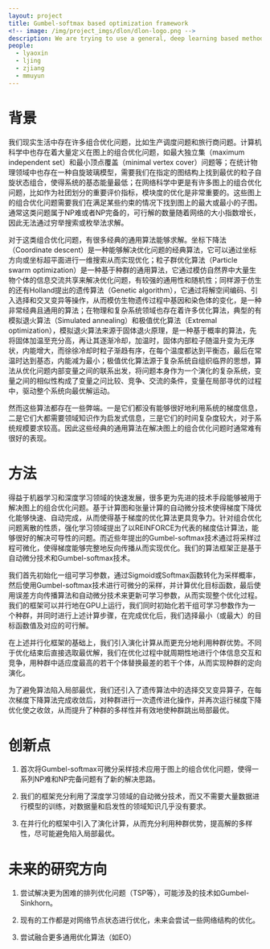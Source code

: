 ```yaml
---
layout: project
title: Gumbel-softmax based optimization framework
<!-- image: /img/project_imgs/dlon/dlon-logo.png -->
description: We are trying to use a general, deep learning based method to reconstruct network structure and dynamics simultaneously.
people:
  - lyaoxin
  - ljing
  - zjiang
  - mmuyun
---
```


# 背景
我们现实生活中存在许多组合优化问题，比如生产调度问题和旅行商问题。计算机科学中也存在着大量定义在图上的组合优化问题，如最大独立集（maximum independent set）和最小顶点覆盖（minimal vertex cover）问题等；在统计物理领域中也存在一种自旋玻璃模型，需要我们在指定的图结构上找到最优的粒子自旋状态组合，使得系统的基态能量最低；在网络科学中更是有许多图上的组合优化问题，比如作为社团划分的重要评价指标，模块度的优化是非常重要的。这些图上的组合优化问题需要我们在满足某些约束的情况下找到图上的最大或最小的子图。通常这类问题属于NP难或者NP完备的，可行解的数量随着网络的大小指数增长，因此无法通过穷举搜索或枚举法求解。


对于这类组合优化问题，有很多经典的通用算法能够求解。坐标下降法（Coordinate descent）是一种能够解决优化问题的经典算法，它可以通过坐标方向或坐标超平面进行一维搜索从而实现优化；粒子群优化算法（Particle swarm optimization）是一种基于种群的通用算法，它通过模仿自然界中大量生物个体的信息交流共享来解决优化问题，有较强的通用性和随机性；同样源于仿生的还有Holland提出的遗传算法（Genetic algorithm），它通过将解空间编码、引入选择和交叉变异等操作，从而模仿生物遗传过程中基因和染色体的变化，是一种非常经典且通用的算法；在物理和复杂系统领域也存在着许多优化算法，典型的有模拟退火算法（Simulated annealing）和极值优化算法（Extremal optimization），模拟退火算法来源于固体退火原理，是一种基于概率的算法，先将固体加温至充分高，再让其逐渐冷却，加温时，固体内部粒子随温升变为无序状，内能增大，而徐徐冷却时粒子渐趋有序，在每个温度都达到平衡态，最后在常温时达到基态，内能减为最小；极值优化算法源于复杂系统自组织临界的思想，算法从优化问题内部变量之间的联系出发，将问题本身作为一个演化的复杂系统，变量之间的相似性构成了变量之问比较、竞争、交流的条件，变量在局部寻优的过程中，驱动整个系统向最优解运动。


然而这些算法都存在一些弊端。一是它们都没有能够很好地利用系统的梯度信息，二是它们大都需要领域知识作为启发式信息，三是它们的时间复杂度较大，对于系统规模要求较高。因此这些经典的通用算法在解决图上的组合优化问题时通常难有很好的表现。

# 方法

得益于机器学习和深度学习领域的快速发展，很多更为先进的技术手段能够被用于解决图上的组合优化问题。基于计算图和张量计算的自动微分技术使得梯度下降优化能够快速、自动完成，从而使得基于梯度的优化算法更具竞争力。针对组合优化问题离散的性质，强化学习领域提出了以REINFORCE为代表的梯度估计算法，能够很好的解决可导性的问题。而近些年提出的Gumbel-softmax技术通过将采样过程可微化，使得梯度能够完整地反向传播从而实现优化。我们的算法框架正是基于自动微分技术和Gumbel-softmax技术。


我们首先初始化一组可学习参数，通过Sigmoid或Softmax函数转化为采样概率，然后使用Gumbel-softmax技术进行可微分的采样，并计算优化目标函数，最后使用误差方向传播算法和自动微分技术来更新可学习参数，从而实现整个优化过程。我们的框架可以并行地在GPU上运行，我们同时初始化若干组可学习参数作为一个种群，并同时进行上述计算步骤，在完成优化后，我们选择最小（或最大）的目标函数值及对应的可行解。


在上述并行化框架的基础上，我们引入演化计算从而更充分地利用种群优势。不同于优化结束后直接选取最优解，我们在优化过程中就周期性地进行个体信息交互和竞争，用种群中适应度最高的若干个体替换最差的若干个体，从而实现种群的定向演化。


为了避免算法陷入局部最优，我们还引入了遗传算法中的选择交叉变异算子，在每次梯度下降算法完成收敛后，对种群进行一次遗传进化操作，并再次运行梯度下降优化使之收敛，从而提升了种群的多样性并有效地使种群跳出局部最优。

# 创新点
1. 首次将Gumbel-softmax可微分采样技术应用于图上的组合优化问题，使得一系列NP难和NP完备问题有了新的解决思路。


2. 我们的框架充分利用了深度学习领域的自动微分技术，而又不需要大量数据进行模型的训练，对数据量和启发性的领域知识几乎没有要求。


3. 在并行化的框架中引入了演化计算，从而充分利用种群优势，提高解的多样性，尽可能避免陷入局部最优。

# 未来的研究方向
1. 尝试解决更为困难的排列优化问题（TSP等），可能涉及的技术如Gumbel-Sinkhorn。


2. 现有的工作都是对网络节点状态进行优化，未来会尝试一些网络结构的优化。


3. 尝试融合更多通用优化算法（如EO）